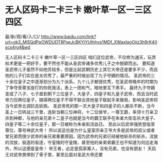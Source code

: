 # 无人区码卡二卡三卡 嫩叶草一区一三区四区

最/新/观/看/入/口/ http://www.baidu.com/link?url=ok3_Ml5QdPpOWDUDT8PseJcBKYiYUthhvs1MDf_XWaxIqoOiiz3h9rK40scs4rg4&wd

无人区码卡二卡三卡 嫩叶草一区一三区四区
 咱们这位武帝，不仅修为通天，玩弄权术更是一把好手，要不然也不能从圣武帝诸多优秀儿子之中脱颖而出。
    要知道圣武帝儿子虽然不如他苏铭多，但是比起武朝历史上其它大帝还是要多不少，而且他的儿子们实在是太优秀了，最严重的时候出现了九子夺嫡的情况。
    圣武帝的三十余位皇子之中逐渐划分为九个派系，九个儿子都很优秀，在圣武帝晚年的时期为了争夺至尊宝座打的你死我活，表上一团和气，暗地里互下黑手。
    最终九子夺嫡变成了八子、七子直到剩下三位皇子，大皇子，四皇子和九皇子武帝，而且当时武帝力压两位皇子，搞得两位皇子不得不联合其他皇子联起手来做局，影响圣武帝将当今武帝北调抗击妖族。
    圣武帝死的那一天大皇子和四皇子的人厮杀不断，当今圣上一日转战三千里，连斩当朝三位神将，十二位侯爷，一尊王爵，率领十万亲卫杀到神都，与他的亲兄弟十二皇子也就是当今的霸王联手在朱雀大街击杀大皇子、四皇子等二十余位皇子，那一日被称为朱雀街流血日。
    至此以后武帝强势登临至尊位，尊号神武大帝！
    所以说这也是为什么皇室宗亲王爷大多是武帝的叔父或者堂兄弟而很少武帝的亲兄弟重要原因，因为武帝的兄弟已经被他斩杀的斩杀，流放的流放，驱逐的驱逐，守皇陵的守皇陵，甚至他的亲弟弟霸王也不知道为何远走海外，所以这便是皇帝！
    帝王者，必定是孤家寡人，没有兄弟，也没有朋友！
    天启王对武帝畏惧到了骨子里，甚至比面对圣武大帝还要

